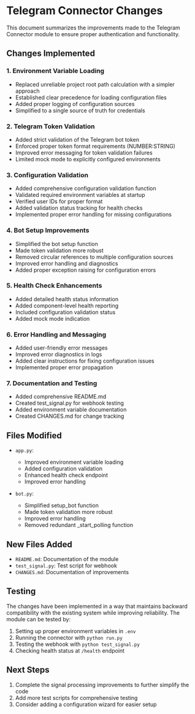 # Telegram Connector Changes

This document summarizes the improvements made to the Telegram Connector module to ensure proper authentication and functionality.

## Changes Implemented

### 1. Environment Variable Loading

- Replaced unreliable project root path calculation with a simpler approach
- Established clear precedence for loading configuration files
- Added proper logging of configuration sources
- Simplified to a single source of truth for credentials

### 2. Telegram Token Validation

- Added strict validation of the Telegram bot token
- Enforced proper token format requirements (NUMBER:STRING)
- Improved error messaging for token validation failures
- Limited mock mode to explicitly configured environments

### 3. Configuration Validation

- Added comprehensive configuration validation function
- Validated required environment variables at startup
- Verified user IDs for proper format
- Added validation status tracking for health checks
- Implemented proper error handling for missing configurations

### 4. Bot Setup Improvements

- Simplified the bot setup function
- Made token validation more robust
- Removed circular references to multiple configuration sources
- Improved error handling and diagnostics
- Added proper exception raising for configuration errors

### 5. Health Check Enhancements

- Added detailed health status information
- Added component-level health reporting
- Included configuration validation status
- Added mock mode indication

### 6. Error Handling and Messaging

- Added user-friendly error messages
- Improved error diagnostics in logs
- Added clear instructions for fixing configuration issues
- Implemented proper error propagation

### 7. Documentation and Testing

- Added comprehensive README.md
- Created test_signal.py for webhook testing
- Added environment variable documentation
- Created CHANGES.md for change tracking

## Files Modified

- `app.py`: 
  - Improved environment variable loading
  - Added configuration validation
  - Enhanced health check endpoint
  - Improved error handling

- `bot.py`:
  - Simplified setup_bot function
  - Made token validation more robust
  - Improved error handling
  - Removed redundant _start_polling function
  
## New Files Added

- `README.md`: Documentation of the module
- `test_signal.py`: Test script for webhook
- `CHANGES.md`: Documentation of improvements

## Testing

The changes have been implemented in a way that maintains backward compatibility with the existing system while improving reliability. The module can be tested by:

1. Setting up proper environment variables in `.env`
2. Running the connector with `python run.py`
3. Testing the webhook with `python test_signal.py`
4. Checking health status at `/health` endpoint

## Next Steps

1. Complete the signal processing improvements to further simplify the code
2. Add more test scripts for comprehensive testing
3. Consider adding a configuration wizard for easier setup